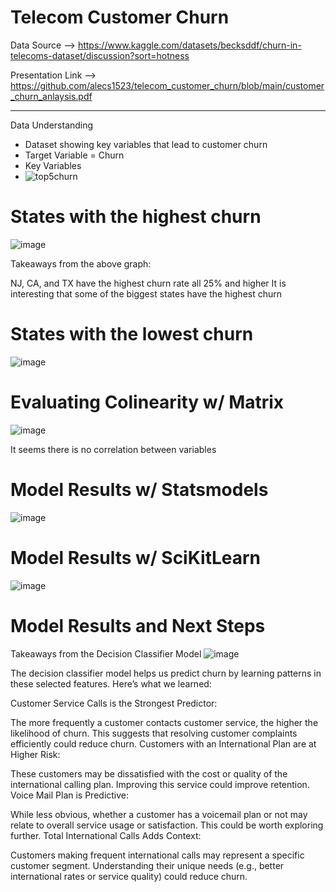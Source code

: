 # Telecom Customer Churn

Data Source --> https://www.kaggle.com/datasets/becksddf/churn-in-telecoms-dataset/discussion?sort=hotness

Presentation Link --> https://github.com/alecs1523/telecom_customer_churn/blob/main/customer_churn_anlaysis.pdf

--- 

Data Understanding

- Dataset showing key variables that lead to customer churn 
- Target Variable = Churn
- Key Variables
- ![top5churn](https://github.com/user-attachments/assets/c2f6acf0-7647-428b-a164-9ccbec1438bc)

# States with the highest churn
![image](https://github.com/user-attachments/assets/5e01bd1b-f4f7-4c98-a883-d64fa24633d2)

Takeaways from the above graph:

NJ, CA, and TX have the highest churn rate all 25% and higher
It is interesting that some of the biggest states have the highest churn

# States with the lowest churn
![image](https://github.com/user-attachments/assets/67bb0bc5-20a8-48ba-ae7d-fc446f19e6d4)



# Evaluating Colinearity w/ Matrix
![image](https://github.com/user-attachments/assets/343dc634-71df-4176-abfd-6d587317a7fc)

It seems there is no correlation between variables 

# Model Results w/ Statsmodels

![image](https://github.com/user-attachments/assets/93abc09c-cf6e-4720-801a-d0b2ac755bbd)

# Model Results w/ SciKitLearn
![image](https://github.com/user-attachments/assets/1bac2341-fbff-4fd7-a2a7-1bbd732b2ec4)

# Model Results and Next Steps
Takeaways from the Decision Classifier Model
![image](https://github.com/user-attachments/assets/c15ece75-a75e-413c-adae-9aff24870e5b)


The decision classifier model helps us predict churn by learning patterns in these selected features. Here’s what we learned:

Customer Service Calls is the Strongest Predictor:

The more frequently a customer contacts customer service, the higher the likelihood of churn. This suggests that resolving customer complaints efficiently could reduce churn. Customers with an International Plan are at Higher Risk:

These customers may be dissatisfied with the cost or quality of the international calling plan. Improving this service could improve retention. Voice Mail Plan is Predictive:

While less obvious, whether a customer has a voicemail plan or not may relate to overall service usage or satisfaction. This could be worth exploring further. Total International Calls Adds Context:

Customers making frequent international calls may represent a specific customer segment. Understanding their unique needs (e.g., better international rates or service quality) could reduce churn.





